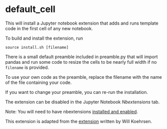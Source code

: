# default_cell

This will install a Jupyter notebook extension that adds and runs template code in the first cell of any new notebook.

To build and install the extension, run

```source install.sh [filename]```

There is a small default preamble included in preamble.py that will import pandas
and run some code to resize the cells to be nearly full width if no ```filename``` is provided.

To use your own code as the preamble, replace the filename with the name of the file containing your code.

If you want to change your preamble, you can re-run the installation.

The extension can be disabled in the Jupyter Notebook *Nbextensions* tab.

Note: You will need to have nbextensions [installed and enabled](https://jupyter-contrib-nbextensions.readthedocs.io/en/latest/install.html).

This extension is adapted from the [extension](https://github.com/WillKoehrsen/jupyter-notebook-extensions) written by Will Koehrsen.
